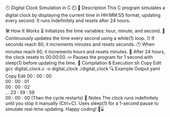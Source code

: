 🕓 Digital Clock Simulation in C ⏲️
📜 Description
This C program simulates a digital clock by displaying the current time in HH:MM:SS format, updating every second. It runs indefinitely and resets after 24 hours.

🛠 How It Works
⏳ Initializes the time variables: hour, minute, and second.
🔄 Continuously updates the time every second using a while(1) loop.
⏰ If seconds reach 60, it increments minutes and resets seconds.
🕐 When minutes reach 60, it increments hours and resets minutes.
🌙 After 24 hours, the clock resets to 00:00:00.
💤 Pauses the program for 1 second with sleep(1) before updating the time.
🚀 Compilation & Execution
sh
Copy
Edit
gcc digital_clock.c -o digital_clock
./digital_clock
🔍 Example Output
yaml
Copy
Edit
00 : 00 : 00  
00 : 00 : 01  
00 : 00 : 02  
...
23 : 59 : 59  
00 : 00 : 00  (Then the cycle restarts)
📌 Notes
The clock runs indefinitely until you stop it manually (Ctrl+C).
Uses sleep(1) for a 1-second pause to simulate real-time updating.
Happy coding! 🎯⌛
